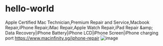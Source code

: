 # hello-world
Apple Certified Mac Technician,Premium Repair and Service,Macbook Repair,iPhone Repair,iMac Repair,Apple Watch Repair,iPad Repair &amp;amp; Data Recovery|iPhone Battery|iPhone LCD|iPhone Screen|iPhone charging port
https://www.macinfinity.sg/iphone-repair
![image](https://user-images.githubusercontent.com/100255991/155262006-0c80bb9d-712d-4a15-a35a-b9463ce91923.png)
